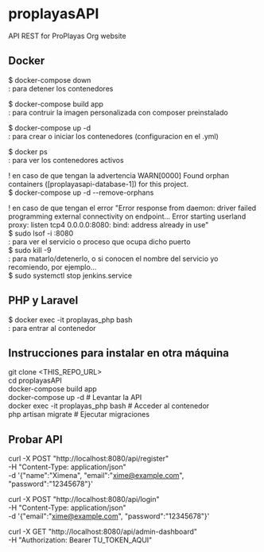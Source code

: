 # proplayasAPI
API REST for ProPlayas Org website

## Docker

$ docker-compose down \
	: para detener los contenedores

$ docker-compose build app \
	: para contruir la imagen personalizada con composer preinstalado

$ docker-compose up -d \
	: para crear o iniciar los contenedores (configuracion en el .yml)

$ docker ps \
	: para ver los contenedores activos


! en caso de que tengan la advertencia WARN[0000] Found orphan containers ([proplayasapi-database-1]) for this project. \
$ docker-compose up -d --remove-orphans

! en caso de que tengan el error "Error response from daemon: driver failed programming external connectivity on endpoint... Error starting userland proxy: listen tcp4 0.0.0.0:8080: bind: address already in use" \
$ sudo lsof -i :8080 \
	: para ver el servicio o proceso que ocupa dicho puerto \
$ sudo kill -9 <PID> \
	: para matarlo/detenerlo, o si conocen el nombre del servicio yo recomiendo, por ejemplo... \
$ sudo systemctl stop jenkins.service



## PHP y Laravel

$ docker exec -it proplayas_php bash \
	: para entrar al contenedor


## Instrucciones para instalar en otra máquina

git clone <THIS_REPO_URL> \
cd proplayasAPI \
docker-compose build app  \
docker-compose up -d  # Levantar la API \
docker exec -it proplayas_php bash  # Acceder al contenedor \
php artisan migrate  # Ejecutar migraciones



## Probar API

curl -X POST "http://localhost:8080/api/register" \
     -H "Content-Type: application/json" \
     -d '{"name":"Ximena", "email":"xime@example.com", "password":"12345678"}'

curl -X POST "http://localhost:8080/api/login" \
     -H "Content-Type: application/json" \
     -d '{"email":"xime@example.com", "password":"12345678"}'

curl -X GET "http://localhost:8080/api/admin-dashboard" \
     -H "Authorization: Bearer TU_TOKEN_AQUI"

